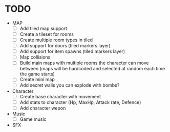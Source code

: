 # TODO

- MAP
  - [ ] Add tiled map support
  - [ ] Create a tileset for rooms
  - [ ] Create multiple room types in tiled
  - [ ] Add support for doors (tiled markers layer)
  - [ ] Add support for item spawns (tiled markers layer)
  - [ ] Map collisions
  - [ ] Build main maps with multiple rooms the character can move between (maps will be hardcoded and selected at random each time the game starts)
  - [ ] Create mini map
  - [ ] Add secret walls you can explode with bombs?
  
- Character
  - [ ] Create base character with movement
  - [ ] Add stats to character (Hp, MaxHp, Attack rate, Defence)
  - [ ] Add character wepon
- Music
   - [ ] Game music
- SFX
